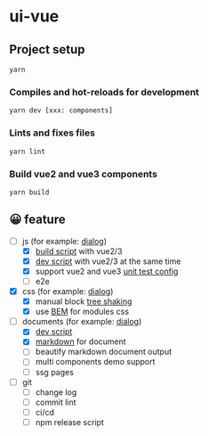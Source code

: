 # ui-vue

## Project setup
```
yarn
```

### Compiles and hot-reloads for development
```
yarn dev [xxx: components]
```

### Lints and fixes files
```
yarn lint
```

### Build vue2 and vue3 components
```
yarn build
```

## 😀 feature

* [ ] js (for example: [dialog](./packages/components/dialog/index.ts))
  * [x] [build script](./build/build.ts) with vue2/3
  * [x] [dev script](./build/dev.ts) with vue2/3 at the same time
  * [x] support vue2 and vue3 [unit test config](./jest.config.js)
  * [ ] e2e
* [x] css (for example: [dialog](./packages/components/dialog/style/index.ts))
  * [x] manual block [tree shaking](https://sass-lang.cn/documentation/syntax)
  * [x] use [BEM](https://css-tricks.com/bem-101/) for modules css
* [ ] documents (for example: [dialog](./packages/components/dialog/docs/readme.md))
  * [x] [dev script](./docs/bootstrap/vite.config.ts)
  * [x] [markdown](https://github.com/antfu/vite-plugin-md) for document
  * [ ] beautify markdown document output
  * [ ] multi components demo support
  * [ ] ssg pages
* [ ] git
  * [ ] change log
  * [ ] commit lint
  * [ ] ci/cd
  * [ ] npm release script
